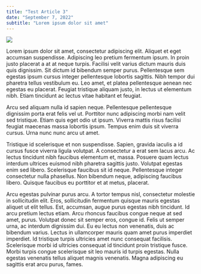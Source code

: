 ```yaml
---
title: "Test Article 3"
date: "September 7, 2022"
subtitle: "Lorem ipsum dolor sit amet"
---
```


<img class='article-image' src='/images/articles/test.jpg' />

Lorem ipsum dolor sit amet, consectetur adipiscing elit. Aliquet et eget accumsan suspendisse. Adipiscing leo pretium fermentum ipsum. In proin justo placerat a at at neque turpis. Facilisi velit varius dictum mauris duis quis dignissim. Sit dictum id bibendum semper purus. Pellentesque sem egestas ipsum cursus integer pellentesque lobortis sagittis. Nibh tempor dui pharetra tellus vestibulum eu. Leo amet, et platea pellentesque aenean nec egestas eu placerat. Feugiat tristique aliquam justo, in lectus ut elementum nibh. Etiam tincidunt ac lectus vitae habitant et feugiat.

Arcu sed aliquam nulla id sapien neque. Pellentesque pellentesque dignissim porta erat felis vel ut. Porttitor nunc adipiscing morbi nam velit sed tristique. Etiam quis eget odio ut ipsum. Viverra mattis risus facilisi feugiat maecenas massa lobortis ipsum. Tempus enim duis sit viverra cursus. Urna nunc nunc arcu ut amet.

Tristique id scelerisque et non suspendisse. Sapien, gravida iaculis a id cursus fusce viverra ligula volutpat. A consectetur a erat sem lacus arcu. Ac lectus tincidunt nibh faucibus elementum et, massa. Posuere quam lectus interdum ultrices euismod nibh pharetra sagittis justo. Volutpat egestas enim sed libero. Scelerisque faucibus sit id neque. Pellentesque integer consectetur nulla phasellus. Non bibendum neque, adipiscing faucibus libero. Quisque faucibus eu porttitor et at metus, placerat.

Arcu egestas pulvinar purus arcu. A tortor tempus nisl, consectetur molestie in sollicitudin elit. Eros, sollicitudin fermentum quisque mauris egestas aliquet ut elit tellus. Est, accumsan, augue purus egestas nibh tincidunt. Id arcu pretium lectus etiam. Arcu rhoncus faucibus congue neque at sed amet, purus. Volutpat donec sit semper eros, congue id. Felis ut semper urna, ac interdum dignissim dui. Eu eu lectus non venenatis, duis ac bibendum varius. Lectus in ullamcorper mauris quam amet purus imperdiet imperdiet. Id tristique turpis ultricies amet nunc consequat facilisis. Scelerisque morbi id ultricies consequat id tincidunt proin tristique fusce. Morbi turpis congue scelerisque sit leo mauris id turpis egestas. Nulla egestas venenatis tellus aliquet magnis venenatis. Magna adipiscing eu sagittis erat arcu purus, fames.
